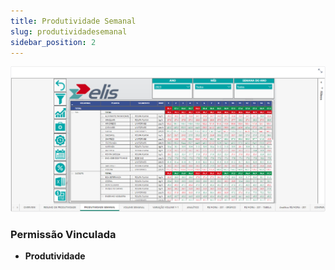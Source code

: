 ```yaml
---
title: Produtividade Semanal
slug: produtividadesemanal
sidebar_position: 2
---
```


![Alt text](image-2.png)





### Permissão Vinculada

- **Produtividade**
